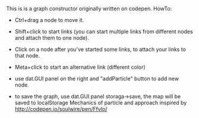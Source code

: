 This is is a graph constructor originally written on codepen.
  HowTo:
  - Ctrl+drag a node to move it.
  - Shift+click to start links (you can start multiple links from different nodes and attach them to one node).
  - Click on a node after you've started some links, to attach your links to that node.
  - Meta+click to start an alternative link (different color)
  - use dat.GUI panel on the right and "addParticle" button to add new node.

 - to save the graph, use dat.GUI panel storaga->save, the map will be saved to localStorage
  Mechanics of particle and approach inspired by 
  http://codepen.io/soulwire/pen/Ffvlo/
  
